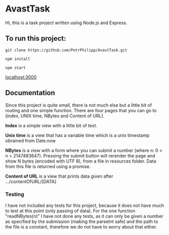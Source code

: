 # AvastTask
Hi, this is a task project written using Node.js and Express.


## To run this project:

```
git clone https://github.com/PetrPhilipp/AvastTask.git

npm install

npm start
```
[localhost:3000](http://localhost:3000/)


## Documentation
Since this project is quite small, there is not much else but a little bit of routing and one simple function.
There are four pages that you can go to (index, UNIX time, NBytes and Content of URL).

**Index** is a simple view with a little bit of text.

**Unix time** is a view that has a variable time which is a unix timestamp obrained from Date.now

**NBytes** is a view with a form where you can submit a number (where n: 0 < n < 2147483647). Pressing the submit button will rerender the page and show N bytes (encoded with UTF 8), from a file in resources folder. Data from this file is returned using a promise.

**Content of URL** is a view that prints data given after .../contentOfURL/[DATA]

### Testing
I have not included any tests for this project, because it does not have much to test at this point (only passing of data). For the one function "readNBytes(n)" I have not done any tests, as it can only be given a number as specified by the submission (making the parseInt safe) and the path to the file is a constant, therefore we do not have to worry about that either.
